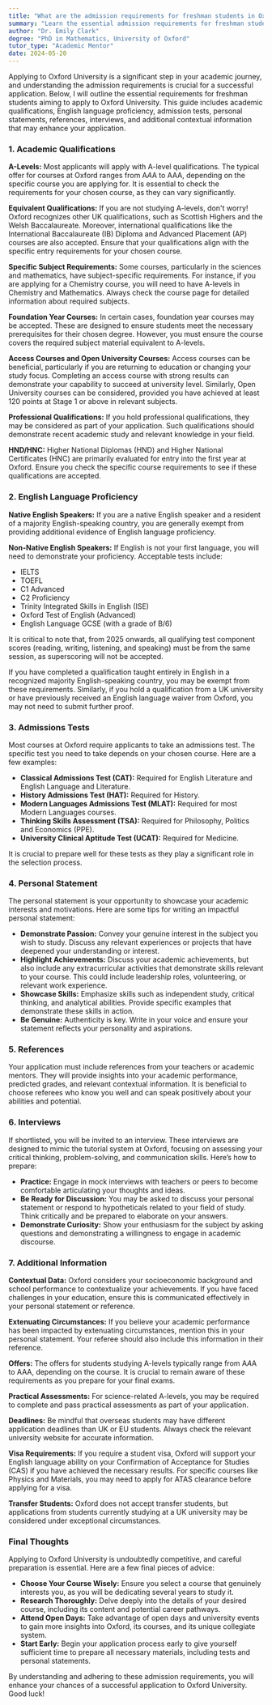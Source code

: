 ```yaml
---
title: "What are the admission requirements for freshman students in Oxford University?"
summary: "Learn the essential admission requirements for freshman students applying to Oxford University, including qualifications, tests, and personal statements."
author: "Dr. Emily Clark"
degree: "PhD in Mathematics, University of Oxford"
tutor_type: "Academic Mentor"
date: 2024-05-20
---
```


Applying to Oxford University is a significant step in your academic journey, and understanding the admission requirements is crucial for a successful application. Below, I will outline the essential requirements for freshman students aiming to apply to Oxford University. This guide includes academic qualifications, English language proficiency, admission tests, personal statements, references, interviews, and additional contextual information that may enhance your application.

### 1. Academic Qualifications

**A-Levels:**
Most applicants will apply with A-level qualifications. The typical offer for courses at Oxford ranges from A*A*A to AAA, depending on the specific course you are applying for. It is essential to check the requirements for your chosen course, as they can vary significantly.

**Equivalent Qualifications:**
If you are not studying A-levels, don't worry! Oxford recognizes other UK qualifications, such as Scottish Highers and the Welsh Baccalaureate. Moreover, international qualifications like the International Baccalaureate (IB) Diploma and Advanced Placement (AP) courses are also accepted. Ensure that your qualifications align with the specific entry requirements for your chosen course.

**Specific Subject Requirements:**
Some courses, particularly in the sciences and mathematics, have subject-specific requirements. For instance, if you are applying for a Chemistry course, you will need to have A-levels in Chemistry and Mathematics. Always check the course page for detailed information about required subjects.

**Foundation Year Courses:**
In certain cases, foundation year courses may be accepted. These are designed to ensure students meet the necessary prerequisites for their chosen degree. However, you must ensure the course covers the required subject material equivalent to A-levels.

**Access Courses and Open University Courses:**
Access courses can be beneficial, particularly if you are returning to education or changing your study focus. Completing an access course with strong results can demonstrate your capability to succeed at university level. Similarly, Open University courses can be considered, provided you have achieved at least 120 points at Stage 1 or above in relevant subjects.

**Professional Qualifications:**
If you hold professional qualifications, they may be considered as part of your application. Such qualifications should demonstrate recent academic study and relevant knowledge in your field.

**HND/HNC:**
Higher National Diplomas (HND) and Higher National Certificates (HNC) are primarily evaluated for entry into the first year at Oxford. Ensure you check the specific course requirements to see if these qualifications are accepted.

### 2. English Language Proficiency

**Native English Speakers:**
If you are a native English speaker and a resident of a majority English-speaking country, you are generally exempt from providing additional evidence of English language proficiency.

**Non-Native English Speakers:**
If English is not your first language, you will need to demonstrate your proficiency. Acceptable tests include:

- IELTS
- TOEFL
- C1 Advanced
- C2 Proficiency
- Trinity Integrated Skills in English (ISE)
- Oxford Test of English (Advanced)
- English Language GCSE (with a grade of B/6)

It is critical to note that, from 2025 onwards, all qualifying test component scores (reading, writing, listening, and speaking) must be from the same session, as superscoring will not be accepted.

If you have completed a qualification taught entirely in English in a recognized majority English-speaking country, you may be exempt from these requirements. Similarly, if you hold a qualification from a UK university or have previously received an English language waiver from Oxford, you may not need to submit further proof.

### 3. Admissions Tests

Most courses at Oxford require applicants to take an admissions test. The specific test you need to take depends on your chosen course. Here are a few examples:

- **Classical Admissions Test (CAT):** Required for English Literature and English Language and Literature.
- **History Admissions Test (HAT):** Required for History.
- **Modern Languages Admissions Test (MLAT):** Required for most Modern Languages courses.
- **Thinking Skills Assessment (TSA):** Required for Philosophy, Politics and Economics (PPE).
- **University Clinical Aptitude Test (UCAT):** Required for Medicine.

It is crucial to prepare well for these tests as they play a significant role in the selection process.

### 4. Personal Statement

The personal statement is your opportunity to showcase your academic interests and motivations. Here are some tips for writing an impactful personal statement:

- **Demonstrate Passion:** Convey your genuine interest in the subject you wish to study. Discuss any relevant experiences or projects that have deepened your understanding or interest.
- **Highlight Achievements:** Discuss your academic achievements, but also include any extracurricular activities that demonstrate skills relevant to your course. This could include leadership roles, volunteering, or relevant work experience.
- **Showcase Skills:** Emphasize skills such as independent study, critical thinking, and analytical abilities. Provide specific examples that demonstrate these skills in action.
- **Be Genuine:** Authenticity is key. Write in your voice and ensure your statement reflects your personality and aspirations. 

### 5. References

Your application must include references from your teachers or academic mentors. They will provide insights into your academic performance, predicted grades, and relevant contextual information. It is beneficial to choose referees who know you well and can speak positively about your abilities and potential.

### 6. Interviews

If shortlisted, you will be invited to an interview. These interviews are designed to mimic the tutorial system at Oxford, focusing on assessing your critical thinking, problem-solving, and communication skills. Here’s how to prepare:

- **Practice:** Engage in mock interviews with teachers or peers to become comfortable articulating your thoughts and ideas.
- **Be Ready for Discussion:** You may be asked to discuss your personal statement or respond to hypotheticals related to your field of study. Think critically and be prepared to elaborate on your answers.
- **Demonstrate Curiosity:** Show your enthusiasm for the subject by asking questions and demonstrating a willingness to engage in academic discourse.

### 7. Additional Information

**Contextual Data:**
Oxford considers your socioeconomic background and school performance to contextualize your achievements. If you have faced challenges in your education, ensure this is communicated effectively in your personal statement or reference.

**Extenuating Circumstances:**
If you believe your academic performance has been impacted by extenuating circumstances, mention this in your personal statement. Your referee should also include this information in their reference.

**Offers:**
The offers for students studying A-levels typically range from A*A*A to AAA, depending on the course. It is crucial to remain aware of these requirements as you prepare for your final exams.

**Practical Assessments:**
For science-related A-levels, you may be required to complete and pass practical assessments as part of your application.

**Deadlines:**
Be mindful that overseas students may have different application deadlines than UK or EU students. Always check the relevant university website for accurate information.

**Visa Requirements:**
If you require a student visa, Oxford will support your English language ability on your Confirmation of Acceptance for Studies (CAS) if you have achieved the necessary results. For specific courses like Physics and Materials, you may need to apply for ATAS clearance before applying for a visa.

**Transfer Students:**
Oxford does not accept transfer students, but applications from students currently studying at a UK university may be considered under exceptional circumstances.

### Final Thoughts

Applying to Oxford University is undoubtedly competitive, and careful preparation is essential. Here are a few final pieces of advice:

- **Choose Your Course Wisely:** Ensure you select a course that genuinely interests you, as you will be dedicating several years to study it.
- **Research Thoroughly:** Delve deeply into the details of your desired course, including its content and potential career pathways.
- **Attend Open Days:** Take advantage of open days and university events to gain more insights into Oxford, its courses, and its unique collegiate system.
- **Start Early:** Begin your application process early to give yourself sufficient time to prepare all necessary materials, including tests and personal statements.

By understanding and adhering to these admission requirements, you will enhance your chances of a successful application to Oxford University. Good luck!
    